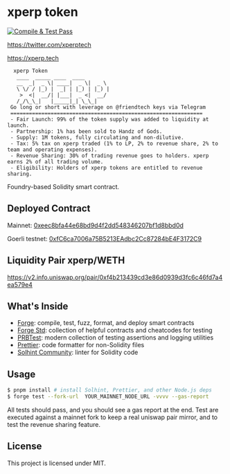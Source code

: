 # xperp token

[![Compile & Test Pass](https://github.com/x-perp/xperp/actions/workflows/ci.yml/badge.svg)](https://github.com/x-perp/xperp/actions/workflows/ci.yml)

https://twitter.com/xperptech

https://xperp.tech

```shell
  xperp Token
   ____  _____ ____  ____
   __  _|  _ \| ____|  _ \|  _ \
   \ \/ / |_) |  _| | |_) | |_) |
    >  <|  __/| |___|  _ <|  __/
   /_/\_\_|   |_____|_| \_\_|
 Go long or short with leverage on @friendtech keys via Telegram
 ==============================================================
 - Fair Launch: 99% of the token supply was added to liquidity at launch.
 - Partnership: 1% has been sold to Handz of Gods.
 - Supply: 1M tokens, fully circulating and non-dilutive.
 - Tax: 5% tax on xperp traded (1% to LP, 2% to revenue share, 2% to team and operating expenses).
 - Revenue Sharing: 30% of trading revenue goes to holders. xperp earns 2% of all trading volume.
 - Eligibility: Holders of xperp tokens are entitled to revenue sharing.
```

Foundry-based Solidity smart contract.

## Deployed Contract
Mainnet:
[0xeec8bfa44e68bd9d4f2dd548346207bf1d8bbd0d](https://etherscan.io/address/0xeec8bfa44e68bd9d4f2dd548346207bf1d8bbd0d)

Goerli testnet:
[0xfC6ca7006a75B5213EAdbc2Cc87284bE4F3172C9](https://goerli.etherscan.io/address/0xfc6ca7006a75b5213eadbc2cc87284be4f3172c9
)

## Liquidity Pair xperp/WETH
https://v2.info.uniswap.org/pair/0xf4b213439cd3e86d0939d3fc6c46fd7a4ea579e4


## What's Inside

- [Forge](https://github.com/foundry-rs/foundry/blob/master/forge): compile, test, fuzz, format, and deploy smart
  contracts
- [Forge Std](https://github.com/foundry-rs/forge-std): collection of helpful contracts and cheatcodes for testing
- [PRBTest](https://github.com/PaulRBerg/prb-test): modern collection of testing assertions and logging utilities
- [Prettier](https://github.com/prettier/prettier): code formatter for non-Solidity files
- [Solhint Community](https://github.com/solhint-community/solhint-community): linter for Solidity code

## Usage

```sh
$ pnpm install # install Solhint, Prettier, and other Node.js deps
$ forge test --fork-url  YOUR_MAINNET_NODE_URL -vvvv --gas-report
```
All tests should pass, and you should see a gas report at the end.
Test are executed against a mainnet fork to keep a real uniswap pair mirror, and to test the revenue sharing feature.

## License

This project is licensed under MIT.
